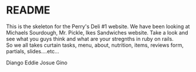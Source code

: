 # README

This is the skeleton for the Perry's Deli #1 website.
We have been looking at Michaels Sourdough, Mr. Pickle, Ikes Sandwiches website.
Take a look and see what you guys think and what are your stregnths in ruby on rails.  
So we all takes curtain tasks, menu, about, nutrition, items, reviews form, partials, slides....etc...


Diango 
Eddie
Josue
Gino